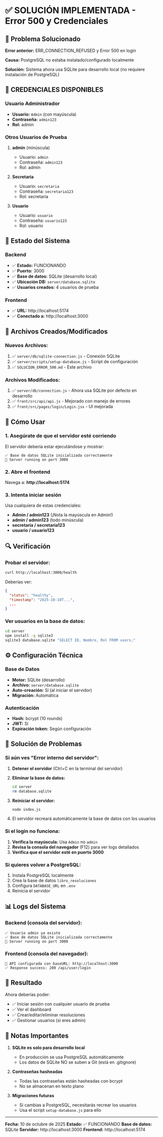 # ✅ SOLUCIÓN IMPLEMENTADA - Error 500 y Credenciales

## 🔧 Problema Solucionado

**Error anterior:** ERR_CONNECTION_REFUSED y Error 500 en login

**Causa:** PostgreSQL no estaba instalado/configurado localmente

**Solución:** Sistema ahora usa SQLite para desarrollo local (no requiere instalación de PostgreSQL)

## 👥 CREDENCIALES DISPONIBLES

### Usuario Administrador

- **Usuario:** `Admin` (con mayúscula)
- **Contraseña:** `admin123`
- **Rol:** admin

### Otros Usuarios de Prueba

1. **admin** (minúscula)

   - Usuario: `admin`
   - Contraseña: `admin123`
   - Rol: admin

2. **Secretaria**

   - Usuario: `secretaria`
   - Contraseña: `secretaria123`
   - Rol: secretaria

3. **Usuario**
   - Usuario: `usuario`
   - Contraseña: `usuario123`
   - Rol: usuario

## 🚀 Estado del Sistema

### Backend

- ✅ **Estado:** FUNCIONANDO
- ✅ **Puerto:** 3000
- ✅ **Base de datos:** SQLite (desarrollo local)
- ✅ **Ubicación DB:** `server/database.sqlite`
- ✅ **Usuarios creados:** 4 usuarios de prueba

### Frontend

- ✅ **URL:** http://localhost:5174
- ✅ **Conectado a:** http://localhost:3000

## 📝 Archivos Creados/Modificados

### Nuevos Archivos:

1. ✅ `server/db/sqlite-connection.js` - Conexión SQLite
2. ✅ `server/scripts/setup-database.js` - Script de configuración
3. ✅ `SOLUCION_ERROR_500.md` - Este archivo

### Archivos Modificados:

1. ✅ `server/db/connection.js` - Ahora usa SQLite por defecto en desarrollo
2. ✅ `front/src/api/api.js` - Mejorado con manejo de errores
3. ✅ `front/src/pages/login/Login.jsx` - UI mejorada

## 🎯 Cómo Usar

### 1. Asegúrate de que el servidor esté corriendo

El servidor debería estar ejecutándose y mostrar:

```
✅ Base de datos SQLite inicializada correctamente
🚀 Server running on port 3000
```

### 2. Abre el frontend

Navega a: **http://localhost:5174**

### 3. Intenta iniciar sesión

Usa cualquiera de estas credenciales:

- **Admin / admin123** (¡Nota la mayúscula en Admin!)
- **admin / admin123** (todo minúscula)
- **secretaria / secretaria123**
- **usuario / usuario123**

## 🔍 Verificación

### Probar el servidor:

```bash
curl http://localhost:3000/health
```

Deberías ver:

```json
{
  "status": "healthy",
  "timestamp": "2025-10-10T...",
  ...
}
```

### Ver usuarios en la base de datos:

```bash
cd server
npm install -g sqlite3
sqlite3 database.sqlite "SELECT ID, Nombre, Rol FROM users;"
```

## ⚙️ Configuración Técnica

### Base de Datos

- **Motor:** SQLite (desarrollo)
- **Archivo:** `server/database.sqlite`
- **Auto-creación:** Sí (al iniciar el servidor)
- **Migración:** Automática

### Autenticación

- **Hash:** bcrypt (10 rounds)
- **JWT:** Sí
- **Expiración token:** Según configuración

## 🐛 Solución de Problemas

### Si aún ves "Error interno del servidor":

1. **Detener el servidor** (Ctrl+C en la terminal del servidor)

2. **Eliminar la base de datos:**

   ```bash
   cd server
   rm database.sqlite
   ```

3. **Reiniciar el servidor:**

   ```bash
   node index.js
   ```

4. El servidor recreará automáticamente la base de datos con los usuarios

### Si el login no funciona:

1. **Verifica la mayúscula:** Usa `Admin` no `admin`
2. **Revisa la consola del navegador** (F12) para ver logs detallados
3. **Verifica que el servidor esté en puerto 3000**

### Si quieres volver a PostgreSQL:

1. Instala PostgreSQL localmente
2. Crea la base de datos `libro_resoluciones`
3. Configura `DATABASE_URL` en `.env`
4. Reinicia el servidor

## 📊 Logs del Sistema

### Backend (consola del servidor):

```
✅ Usuario admin ya existe
✅ Base de datos SQLite inicializada correctamente
🚀 Server running on port 3000
```

### Frontend (consola del navegador):

```
🔧 API configurada con baseURL: http://localhost:3000
✅ Response success: 200 /api/user/login
```

## 🎉 Resultado

Ahora deberías poder:

- ✅ Iniciar sesión con cualquier usuario de prueba
- ✅ Ver el dashboard
- ✅ Crear/editar/eliminar resoluciones
- ✅ Gestionar usuarios (si eres admin)

## 📝 Notas Importantes

1. **SQLite es solo para desarrollo local**

   - En producción se usa PostgreSQL automáticamente
   - Los datos de SQLite NO se suben a Git (está en .gitignore)

2. **Contraseñas hasheadas**

   - Todas las contraseñas están hasheadas con bcrypt
   - No se almacenan en texto plano

3. **Migraciones futuras**
   - Si cambias a PostgreSQL, necesitarás recrear los usuarios
   - Usa el script `setup-database.js` para ello

---

**Fecha:** 10 de octubre de 2025
**Estado:** ✅ FUNCIONANDO
**Base de datos:** SQLite
**Servidor:** http://localhost:3000
**Frontend:** http://localhost:5174
